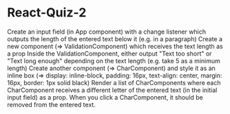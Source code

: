 # React-Quiz-2
Create an input field (in App component) with a change listener which outputs the length of the entered text below it (e.g. in a paragraph)
Create a new component (=> ValidationComponent) which receives the text length as a prop
Inside the ValidationComponent, either output "Text too short" or "Text long enough" depending on the text length (e.g. take 5 as a minimum length)
Create another component (=> CharComponent) and style it as an inline box (=> display: inline-block, padding: 16px, text-align: center, margin: 16px, border: 1px solid black)
Render a list of CharComponents where each CharComponent receives a different letter of the entered text (in the initial input field) as a prop.
When you click a CharComponent, it should be removed from the entered text.
